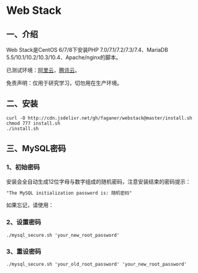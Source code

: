 # Web Stack

## 一、介绍

Web Stack是CentOS 6/7/8下安装PHP 7.0/7.1/7.2/7.3/7.4、MariaDB 5.5/10.1/10.2/10.3/10.4、Apache/nginx的脚本。

已测试环境：[阿里云](https://www.aliyun.li/fz0w)，[腾讯云](https://url.cn/5u5pGTn)。

免责声明：仅用于研究学习，切勿用在生产环境。

## 二、安装

```Shell
curl -O http://cdn.jsdelivr.net/gh/faganer/webstack@master/install.sh
chmod 777 install.sh
./install.sh
```

## 三、MySQL密码

### 1、初始密码
安装会全自动生成12位字母与数字组成的随机密码，注意安装结束的密码提示：

```txt
"The MySQL initialization password is: 随机密码"
```

如果忘记，请使用：

### 2、设置密码

```Shell
./mysql_secure.sh 'your_new_root_password'
```

### 3、重设密码

```Shell
./mysql_secure.sh 'your_old_root_password' 'your_new_root_password'
```